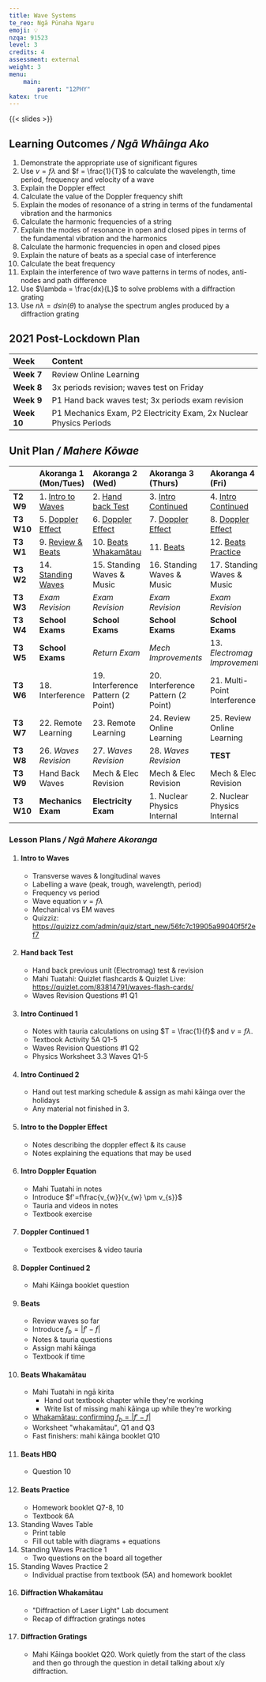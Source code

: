```yaml
---
title: Wave Systems
te_reo: Ngā Pūnaha Ngaru
emoji: 💡
nzqa: 91523
level: 3
credits: 4
assessment: external
weight: 3
menu:
    main:
        parent: "12PHY"
katex: true
---
```


{{< slides >}}

## Learning Outcomes _/ Ngā Whāinga Ako_ 

1. Demonstrate the appropriate use of significant figures
2. Use $v=f \lambda$ and $f = \frac{1}{T}$ to calculate the wavelength, time period, frequency and velocity of a wave
3. Explain the Doppler effect
4. Calculate the value of the Doppler frequency shift
5. Explain the modes of resonance of a string in terms of the fundamental vibration and the harmonics
6. Calculate the harmonic frequencies of a string
7. Explain the modes of resonance in open and closed pipes in terms of the fundamental vibration and the harmonics
8. Calculate the harmonic frequencies in open and closed pipes
9. Explain the nature of beats as a special case of interference
10. Calculate the beat frequency
11. Explain the interference of two wave patterns in terms of nodes, anti-nodes and path difference
12. Use $\lambda = \frac{dx}{L}$ to solve problems with a diffraction grating
13. Use $n\lambda = dsin(\theta)$ to analyse the spectrum angles produced by a diffraction grating

<!-- ## Mahi Kāinga

1. Term 3, Week 1 (Fri July 25th): Wave Fundamentals Question 1 & 2
2. Term 3, Week 2 (Mon July 27th): Doppler Question 9
3. Term 3, Week 3 (Mon July 3rd): Doppler Question 8
4. Term 3, Week 6 (Mon August 24th): 
5. Term 3, Week 7 (Mon August 31st): 
6. Term 3, Week 8 (Mon Sept 7th): 
7. Term 3, Week 9 (Mon Sept 14th): Interference Q18, Q19   -->

## 2021 Post-Lockdown Plan

| __Week__    | __Content__                                                        |
|:------------|:-------------------------------------------------------------------|
| __Week 7__  | Review Online Learning                                             |
| __Week 8__  | 3x periods revision; waves  test on Friday                         |
| __Week 9__  | P1 Hand back waves test; 3x periods exam revision                  |
| __Week 10__ | P1 Mechanics Exam, P2 Electricity Exam, 2x Nuclear Physics Periods |

## Unit Plan _/ Mahere Kōwae_ 

|            | Akoranga 1 (Mon/Tues)                             | Akoranga 2 (Wed)                             | Akoranga 3 (Thurs)                        | Akoranga 4 (Fri)                          |
|:-----------|:--------------------------------------------------|:---------------------------------------------|:------------------------------------------|:------------------------------------------|
| __T2 W9__  | 1. [Intro to Waves](#intro-to-waves)              | 2. [Hand back Test](#hand-back-test)         | 3. [Intro Continued](#intro-continued-1)  | 4. [Intro Continued](#intro-continued-2)  |
| __T3 W10__ | 5. [Doppler Effect](#intro-to-the-doppler-effect) | 6. [Doppler Effect](#intro-doppler-equation) | 7. [Doppler Effect](#doppler-continued-1) | 8. [Doppler Effect](#doppler-continued-2) |
| __T3 W1__  | 9. [Review & Beats](#beats)                       | 10. [Beats Whakamātau](#beats-whakamātau)    | 11. [Beats](#beats-hbq)                   | 12. [Beats Practice](#beats-practice)     |
| __T3 W2__  | 14. [Standing Waves](#standing-waves-intro)       | 15. Standing Waves & Music                   | 16. Standing Waves & Music                | 17. Standing Waves & Music                |
| __T3 W3__  | _Exam Revision_                                   | _Exam Revision_                              | _Exam Revision_                           | _Exam Revision_                           |
| __T3 W4__  | __School Exams__                                  | __School Exams__                             | __School Exams__                          | __School Exams__                          |
| __T3 W5__  | __School Exams__                                  | _Return Exam_                                | _Mech Improvements_                       | 13. _Electromag Improvements_             |
| __T3 W6__  | 18. Interference                                  | 19. Interference Pattern (2 Point)           | 20. Interference Pattern (2 Point)        | 21. Multi-Point Interference              |
| __T3 W7__  | 22. Remote Learning                               | 23. Remote Learning                          | 24. Review Online Learning                | 25. Review Online Learning                |
| __T3 W8__  | 26. _Waves Revision_                              | 27. _Waves Revision_                         | 28. _Waves Revision_                      | __TEST__                                  |
| __T3 W9__  | Hand Back Waves                                   | Mech & Elec Revision                         | Mech & Elec Revision                      | Mech & Elec Revision                      |
| __T3 W10__ | __Mechanics Exam__                                | __Electricity Exam__                         | 1. Nuclear Physics Internal               | 2. Nuclear Physics Internal               |

### Lesson Plans _/ Ngā Mahere Akoranga_ 

1. #### Intro to Waves
    - Transverse waves & longitudinal waves
    - Labelling a wave (peak, trough, wavelength, period)
    - Frequency vs period
    - Wave equation $v=f\lambda$
    - Mechanical vs EM waves
    - Quizziz: https://quizizz.com/admin/quiz/start_new/56fc7c19905a99040f5f2ef7
2. #### Hand back Test
    - Hand back previous unit (Electromag) test & revision
    - Mahi Tuatahi: Quizlet flashcards & Quizlet Live: https://quizlet.com/83814791/waves-flash-cards/
    - Waves Revision Questions #1 Q1
3. #### Intro Continued 1
    - Notes with tauria calculations on using $T = \frac{1}{f}$ and $v=f\lambda$.
    - Textbook Activity 5A Q1-5
    - Waves Revision Questions #1 Q2
    - Physics Worksheet 3.3 Waves Q1-5
4. #### Intro Continued 2
    - Hand out test marking schedule & assign as mahi kāinga over the holidays
    - Any material not finished in 3.
5. #### Intro to the Doppler Effect
    - Notes describing the doppler effect & its cause
    - Notes explaining the equations that may be used
6. #### Intro Doppler Equation
    - Mahi Tuatahi in notes
    - Introduce $f'=f\frac{v_{w}}{v_{w} \pm v_{s}}$
    - Tauria and videos in notes
    - Textbook exercise
7. #### Doppler Continued 1
    - Textbook exercises & video tauria
8. #### Doppler Continued 2
    - Mahi Kāinga booklet question 
9. #### Beats
    - Review waves so far
    - Introduce $f_{b} = | f' - f |$
    - Notes & tauria questions
    - Assign mahi kāinga
    - Textbook if time
10. #### Beats Whakamātau
    - Mahi Tuatahi in ngā kirita
        - Hand out textbook chapter while they're working
        - Write list of missing mahi kāinga up while they're working
    - [Whakamātau: confirming $f_{b} = | f' - f |$](https://docs.google.com/document/d/1vD8-3cC0KFPNR-J4pMgjBO_x_TgE07JR07LddT2QzfE/edit#)
    - Worksheet "whakamātau", Q1 and Q3
    - Fast finishers: mahi kāinga booklet Q10
11. #### Beats HBQ
    - Question 10
12. #### Beats Practice
    - Homework booklet Q7-8, 10
    - Textbook 6A
15. Standing Waves Table
    - Print table
    - Fill out table with diagrams + equations
16. Standing Waves Practice 1
    - Two questions on the board all together
17. Standing Waves Practice 2
    - Individual practise from textbook (5A) and homework booklet
22. #### Diffraction Whakamātau
    - "Diffraction of Laser Light" Lab document
    - Recap of diffraction gratings notes
24. #### Diffraction Gratings
    - Mahi Kāinga booklet Q20. Work quietly from the start of the class and then go through the question in detail talking about x/y diffraction.
